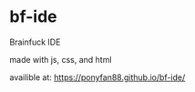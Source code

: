 # bf-ide
Brainfuck IDE

made with js, css, and html

availible at: https://ponyfan88.github.io/bf-ide/
